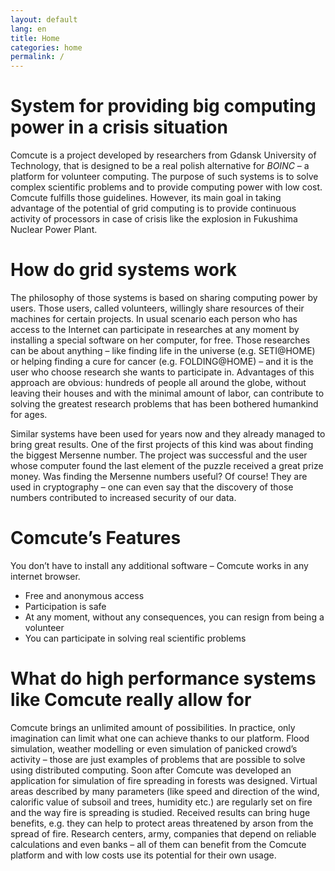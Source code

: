 ```yaml
---
layout: default
lang: en
title: Home
categories: home
permalink: /
---
```


# System for providing big computing power in a crisis situation

Comcute is a project developed by researchers from Gdansk University of Technology, that is designed to be a real polish alternative for _BOINC_ – a platform for volunteer computing. The purpose of such systems is to solve complex scientific problems and to provide computing power with low cost. Comcute fulfills those guidelines. However, its main goal in taking advantage of the potential of grid computing is to provide continuous activity of processors in case of crisis like the explosion in Fukushima Nuclear Power Plant.

# How do grid systems work

The philosophy of those systems is based on sharing computing power by users. Those users, called volunteers, willingly share resources of their machines for certain projects. In usual scenario each person who has access to the Internet can participate in researches at any moment by installing a special software on her computer, for free. Those researches can be about anything – like finding life in the universe (e.g. SETI@HOME) or helping finding a cure for cancer (e.g. FOLDING@HOME) – and it is the user who choose research she wants to participate in. Advantages of this approach are obvious: hundreds of people all around the globe, without leaving their houses and with the minimal amount of labor, can contribute to solving the greatest research problems that has been bothered humankind for ages.

Similar systems have been used for years now and they already managed to bring great results. One of the first projects of this kind was about finding the biggest Mersenne number. The project was successful and the user whose computer found the last element of the puzzle received a great prize money. Was finding the Mersenne numbers useful? Of course! They are used in cryptography – one can even say that the discovery of those numbers contributed to increased security of our data.

# Comcute’s Features

You don’t have to install any additional software – Comcute works in any internet browser.

- Free and anonymous access
- Participation is safe
- At any moment, without any consequences, you can resign from being a volunteer
- You can participate in solving real scientific problems

# What do high performance systems like Comcute really allow for

Comcute brings an unlimited amount of possibilities. In practice, only imagination can limit what one can achieve thanks to our platform. Flood simulation, weather modelling or even simulation of panicked crowd’s activity – those are just examples of problems that are possible to solve using distributed computing. Soon after Comcute was developed an application for simulation of fire spreading in forests was designed. Virtual areas described by many parameters (like speed and direction of the wind, calorific value of subsoil and trees, humidity etc.) are regularly set on fire and the way fire is spreading is studied. Received results can bring huge benefits, e.g. they can help to protect areas threatened by arson from the spread of fire. Research centers, army, companies that depend on reliable calculations and even banks – all of them can benefit from the Comcute platform and with low costs use its potential for their own usage.
